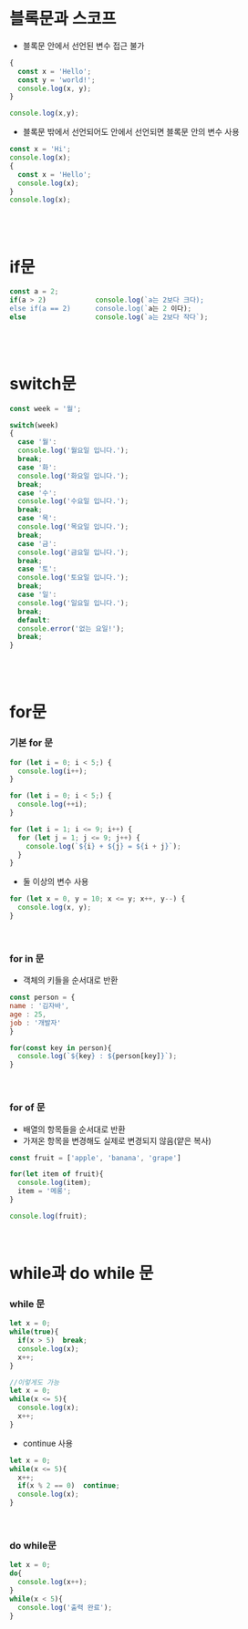 # 블록문과 스코프
- 블록문 안에서 선언된 변수 접근 불가
``` javascript
{
  const x = 'Hello';
  const y = 'world!';
  console.log(x, y);
}

console.log(x,y);
```

- 블록문 밖에서 선언되어도 안에서 선언되면 블록문 안의 변수 사용
``` javascript
const x = 'Hi';
console.log(x);
{
  const x = 'Hello';
  console.log(x);
}
console.log(x);
```

<br/>
<br/>

# if문
``` javascript
const a = 2;
if(a > 2)            console.log(`a는 2보다 크다);
else if(a == 2)      console.log(`a는 2 이다);
else                 console.log(`a는 2보다 작다`);
```

<br/>
<br/>

# switch문
``` javascript
const week = '월';

switch(week)
{
  case '월':
  console.log('월요일 입니다.');
  break;
  case '화':
  console.log('화요일 입니다.');
  break;
  case '수':
  console.log('수요일 입니다.');
  break;
  case '목':
  console.log('목요일 입니다.');
  break;
  case '금':
  console.log('금요일 입니다.');
  break;
  case '토':
  console.log('토요일 입니다.');
  break;
  case '일':
  console.log('일요일 입니다.');
  break;
  default:
  console.error('없는 요일!');
  break;
}
```

<br/>
<br/>

# for문
### 기본 for 문
``` javascript
for (let i = 0; i < 5;) {
  console.log(i++);
}
```
``` javascript
for (let i = 0; i < 5;) {
  console.log(++i);
}
```
``` javascript
for (let i = 1; i <= 9; i++) {
  for (let j = 1; j <= 9; j++) {
    console.log(`${i} + ${j} = ${i + j}`);
  }
}
```

- 둘 이상의 변수 사용
``` javascript
for (let x = 0, y = 10; x <= y; x++, y--) {
  console.log(x, y);
}
```

<br/>

### for in 문
- 객체의 키들을 순서대로 반환
``` javascript
const person = {
name : '김자바',
age : 25,
job : '개발자'
}

for(const key in person){
  console.log(`${key} : ${person[key]}`);
}
```

<br/>

### for of 문
- 배열의 항목들을 순서대로 반환
- 가져온 항목을 변경해도 실제로 변경되지 않음(얕은 복사)
``` javascript
const fruit = ['apple', 'banana', 'grape']

for(let item of fruit){
  console.log(item);
  item = '메롱';
}

console.log(fruit);
```

<br/>

# while과 do while 문
### while 문
``` javascript
let x = 0;
while(true){
  if(x > 5)  break;
  console.log(x);
  x++;
}
```
``` javascript
//이렇게도 가능
let x = 0;
while(x <= 5){  
  console.log(x);
  x++;
}
```

- continue 사용
``` javascript
let x = 0;
while(x <= 5){
  x++;
  if(x % 2 == 0)  continue;
  console.log(x);
}
```

<br/>

### do while문
``` javascript
let x = 0;
do{
  console.log(x++);
}
while(x < 5){
  console.log('출력 완료');
}
```



